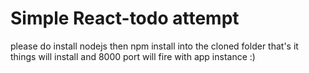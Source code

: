 # Simple React-todo attempt
please do install nodejs then npm install into the cloned folder that's it things will install and 8000 port will fire with app instance :)
